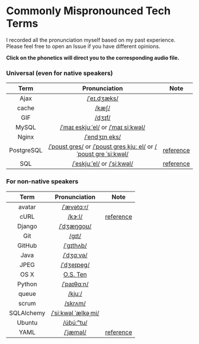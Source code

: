 
# Commonly Mispronounced Tech Terms

I recorded all the pronunciation myself based on my past experience. Please feel free to open an Issue if you have different opinions. 

**Click on the phonetics will direct you to the corresponding audio file.**

### Universal (even for native speakers)

| Term | Pronunciation | Note |
| :--: | :-----------: | ---- |
| Ajax | [/ˈeɪ.dʒæks/](https://raw.githubusercontent.com/hlwjia/commonly-mispronounced-tech-terms/master/audio/ajax.mp3) | |
| cache | [/kæʃ/](https://raw.githubusercontent.com/hlwjia/commonly-mispronounced-tech-terms/master/audio/cache.mp3) |  |
| GIF | [/dʒɪf/](https://raw.githubusercontent.com/hlwjia/commonly-mispronounced-tech-terms/master/audio/gif.mp3) | | 
| MySQL |  [/ˈmaɪ eskjuːˈel/](https://raw.githubusercontent.com/hlwjia/commonly-mispronounced-tech-terms/master/audio/mysql-1.mp3) or [/ˈmaɪ siːkwəl/](https://raw.githubusercontent.com/hlwjia/commonly-mispronounced-tech-terms/master/audio/mysql-2.mp3) | |
| Nginx | [/ˈendʒɪn eks/](https://raw.githubusercontent.com/hlwjia/commonly-mispronounced-tech-terms/master/audio/nginx.mp3) | |
| PostgreSQL | [/ˈpoʊst ɡres/](https://raw.githubusercontent.com/hlwjia/commonly-mispronounced-tech-terms/master/audio/postgresql-1.mp3) or [/ˈpoʊst ɡres kjuː el/](https://raw.githubusercontent.com/hlwjia/commonly-mispronounced-tech-terms/master/audio/postgresql-2.mp3) or [/ˈpoʊst ɡre ˈsiːkwəl/](https://raw.githubusercontent.com/hlwjia/commonly-mispronounced-tech-terms/master/audio/postgresql-3.mp3) | [reference](https://www.postgresql.org/community/survey/33-how-do-you-pronounce-postgresql/) |
| SQL | [/ˈeskjuːˈel/](https://raw.githubusercontent.com/hlwjia/commonly-mispronounced-tech-terms/master/audio/sql-1.mp3) or [/ˈsiːkwəl/](https://raw.githubusercontent.com/hlwjia/commonly-mispronounced-tech-terms/master/audio/sql-2.mp3) | [reference](https://medium.com/tableplus/how-to-pronounce-sql-properly-s-q-l-or-sequel-7203a5185676) |


### For non-native speakers

| Term | Pronunciation | Note |
| :--: | :-----------: | ---- |
| avatar | [/ˈævətɑːr/](https://raw.githubusercontent.com/hlwjia/commonly-mispronounced-tech-terms/master/audio/avatar.mp3) | |
| cURL | [/kɝːl/](https://raw.githubusercontent.com/hlwjia/commonly-mispronounced-tech-terms/master/audio/curl.mp3) | [reference](http://curl.haxx.se/docs/faq.html) | 
| Django | [/ˈdʒæŋɡoʊ/](https://raw.githubusercontent.com/hlwjia/commonly-mispronounced-tech-terms/master/audio/django.mp3) | |
| Git | [/gɪt/](https://raw.githubusercontent.com/hlwjia/commonly-mispronounced-tech-terms/master/audio/git.mp3) | |
| GitHub | [/ˈgɪthʌb/](https://raw.githubusercontent.com/hlwjia/commonly-mispronounced-tech-terms/master/audio/github.mp3) | |
| Java | [/ˈdʒɑːvə/](https://raw.githubusercontent.com/hlwjia/commonly-mispronounced-tech-terms/master/audio/java.mp3) | |
| JPEG | [/ˈdʒeɪpeɡ/](https://raw.githubusercontent.com/hlwjia/commonly-mispronounced-tech-terms/master/audio/jpeg.mp3) | |
| OS X | [O.S. Ten](https://raw.githubusercontent.com/hlwjia/commonly-mispronounced-tech-terms/master/audio/osx.mp3) | | 
| Python | [/ˈpaɪθɑːn/](https://raw.githubusercontent.com/hlwjia/commonly-mispronounced-tech-terms/master/audio/python.mp3) | |
| queue | [/kjuː/](https://raw.githubusercontent.com/hlwjia/commonly-mispronounced-tech-terms/master/audio/queue.mp3) | |
| scrum | [/skrʌm/](https://raw.githubusercontent.com/hlwjia/commonly-mispronounced-tech-terms/master/audio/scrum.mp3) | |
| SQLAlchemy | [/ˈsiːkwəl ˈælkəˌmi/](https://raw.githubusercontent.com/hlwjia/commonly-mispronounced-tech-terms/master/audio/sqlalchemy.mp3) | |
| Ubuntu | [/úɓúːⁿtu/](https://raw.githubusercontent.com/hlwjia/commonly-mispronounced-tech-terms/master/audio/ubuntu.mp3) | |
| YAML | [/ˈjæməl/](https://raw.githubusercontent.com/hlwjia/commonly-mispronounced-tech-terms/master/audio/yaml.mp3) | [reference](https://en.wikipedia.org/wiki/YAML) |
